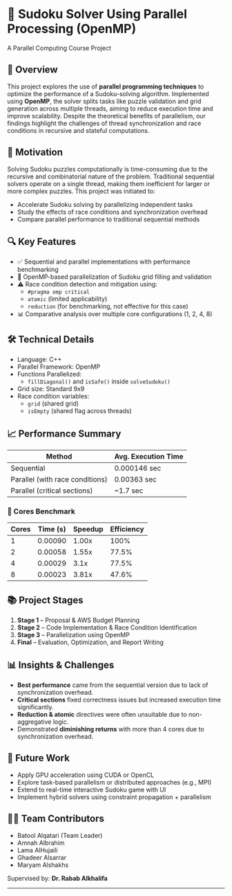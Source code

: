 # 🧩 Sudoku Solver Using Parallel Processing (OpenMP)
A Parallel Computing Course Project

## 📌 Overview
This project explores the use of **parallel programming techniques** to optimize the performance of a Sudoku-solving algorithm. Implemented using **OpenMP**, the solver splits tasks like puzzle validation and grid generation across multiple threads, aiming to reduce execution time and improve scalability. Despite the theoretical benefits of parallelism, our findings highlight the challenges of thread synchronization and race conditions in recursive and stateful computations.

## 🧠 Motivation
Solving Sudoku puzzles computationally is time-consuming due to the recursive and combinatorial nature of the problem. Traditional sequential solvers operate on a single thread, making them inefficient for larger or more complex puzzles. This project was initiated to:

- Accelerate Sudoku solving by parallelizing independent tasks
- Study the effects of race conditions and synchronization overhead
- Compare parallel performance to traditional sequential methods

## 🔍 Key Features
- ✅ Sequential and parallel implementations with performance benchmarking
- 🧵 OpenMP-based parallelization of Sudoku grid filling and validation
- ⚠️ Race condition detection and mitigation using:
  - `#pragma omp critical`
  - `atomic` (limited applicability)
  - `reduction` (for benchmarking, not effective for this case)
- 📊 Comparative analysis over multiple core configurations (1, 2, 4, 8)

## 🛠️ Technical Details
- Language: C++
- Parallel Framework: OpenMP
- Functions Parallelized:
  - `fillDiagonal()` and `isSafe()` inside `solveSudoku()`
- Grid size: Standard 9x9
- Race condition variables:
  - `grid` (shared grid)
  - `isEmpty` (shared flag across threads)

## 📈 Performance Summary

| Method        | Avg. Execution Time |
|---------------|---------------------|
| Sequential    | 0.000146 sec        |
| Parallel (with race conditions) | 0.00363 sec       |
| Parallel (critical sections)    | ~1.7 sec          |

### 🧪 Cores Benchmark

| Cores | Time (s)     | Speedup | Efficiency |
|-------|--------------|---------|------------|
| 1     | 0.00090      | 1.00x   | 100%       |
| 2     | 0.00058      | 1.55x   | 77.5%      |
| 4     | 0.00029      | 3.1x    | 77.5%      |
| 8     | 0.00023      | 3.81x   | 47.6%      |

## 📚 Project Stages
1. **Stage 1** – Proposal & AWS Budget Planning  
2. **Stage 2** – Code Implementation & Race Condition Identification  
3. **Stage 3** – Parallelization using OpenMP  
4. **Final** – Evaluation, Optimization, and Report Writing

## 📊 Insights & Challenges
- **Best performance** came from the sequential version due to lack of synchronization overhead.
- **Critical sections** fixed correctness issues but increased execution time significantly.
- **Reduction & atomic** directives were often unsuitable due to non-aggregative logic.
- Demonstrated **diminishing returns** with more than 4 cores due to synchronization overhead.

## 🚀 Future Work
- Apply GPU acceleration using CUDA or OpenCL
- Explore task-based parallelism or distributed approaches (e.g., MPI)
- Extend to real-time interactive Sudoku game with UI
- Implement hybrid solvers using constraint propagation + parallelism

## 👩‍💻 Team Contributors
- Batool Alqatari (Team Leader)  
- Amnah Albrahim  
- Lama AlHujaili  
- Ghadeer Alsarrar  
- Maryam Alshakhs  

Supervised by: **Dr. Rabab Alkhalifa**

---
